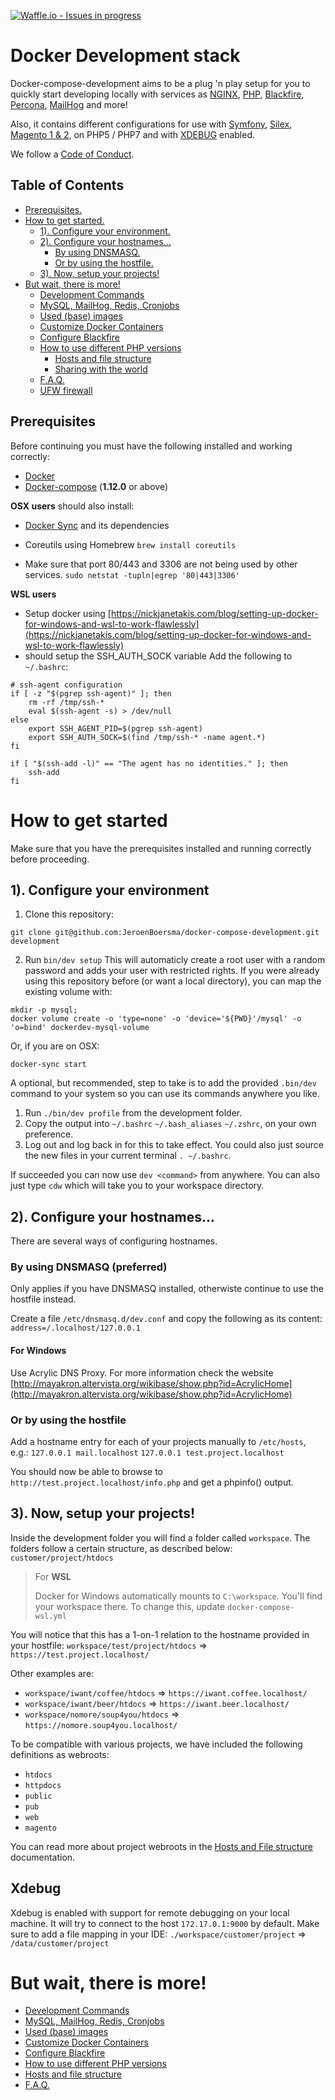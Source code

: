 [![Waffle.io - Issues in progress](https://badge.waffle.io/JeroenBoersma/docker-compose-development.png?label=in%20progress&title=In%20Progress)](https://waffle.io/JeroenBoersma/docker-compose-development?utm_source=badge)

# Docker Development stack

Docker-compose-development aims to be a plug 'n play setup for you to quickly start developing locally with services as [NGINX][4], [PHP][5], [Blackfire][6], [Percona][7], [MailHog][8] and more!

Also, it contains different configurations for use with [Symfony][9], [Silex][10], [Magento 1 & 2][11], on PHP5 / PHP7 and with [XDEBUG][12] enabled.

We follow a [Code of Conduct](docs/code-of-conduct.md).

## Table of Contents
* [Prerequisites.](#prerequisites)
* [How to get started.](#how-to-get-started)
	* [1). Configure your environment.](#1-configure-your-environment)
	* [2). Configure your hostnames...](#2-configure-your-hostnames)
		* [By using DNSMASQ.](#by-using-dnsmaws)
		* [Or by using the hostfile.](#or-by-using-the-hostfile)
	* [3). Now, setup your projects!](#3-now-setup-your-projects)
* [But wait, there is more!](#but-wait-there-is-more)
    * [Development Commands](docs/development-commands.md)
    * [MySQL, MailHog, Redis, Cronjobs](docs/mysql-mailhog-redis-cronjobs.md)
    * [Used (base) images](docs/used-base-images.md)
    * [Customize Docker Containers](docs/customize-docker-containers.md)
    * [Configure Blackfire](docs/configure-blackfire.md)
    * [How to use different PHP versions](docs/how-to-use-different-php-versions.md)
		* [Hosts and file structure](docs/hosts-and-file-structure.md)
		* [Sharing with the world](docs/sharing-with-the-world-via-ngrok.md)
    * [F.A.Q.](docs/faq.md)
    * [UFW firewall](docs/ufw-firewall.md)

## Prerequisites
Before continuing you must have the following installed and working correctly:

 - [Docker][1]
 - [Docker-compose][2] (**1.12.0** or above)

**OSX users** should also install:

 - [Docker Sync][3] and its dependencies
 - Coreutils using Homebrew `brew install coreutils`

 - Make sure that port 80/443 and 3306 are not being used by other services.
`sudo netstat -tupln|egrep '80|443|3306'`

**WSL users** 
- Setup docker using [https://nickjanetakis.com/blog/setting-up-docker-for-windows-and-wsl-to-work-flawlessly](https://nickjanetakis.com/blog/setting-up-docker-for-windows-and-wsl-to-work-flawlessly)
- should setup the SSH_AUTH_SOCK variable
Add the following to `~/.bashrc`:
```
# ssh-agent configuration
if [ -z "$(pgrep ssh-agent)" ]; then
    rm -rf /tmp/ssh-*
    eval $(ssh-agent -s) > /dev/null
else
    export SSH_AGENT_PID=$(pgrep ssh-agent)
    export SSH_AUTH_SOCK=$(find /tmp/ssh-* -name agent.*)
fi

if [ "$(ssh-add -l)" == "The agent has no identities." ]; then
    ssh-add
fi
```

# How to get started
Make sure that you have the prerequisites installed and running correctly before proceeding.

## 1). Configure your environment
 1. Clone this repository:
```
git clone git@github.com:JeroenBoersma/docker-compose-development.git development
```
 2. Run `bin/dev setup`
This will automaticly create a root user with a random password and adds your user with restricted rights.
If you were already using this repository before (or want a local directory), you can map the existing volume with:
```
mkdir -p mysql;
docker volume create -o 'type=none' -o 'device='${PWD}'/mysql' -o 'o=bind' dockerdev-mysql-volume
```
Or, if you are on OSX:
```
docker-sync start
```

A optional, but recommended, step to take is to add the provided `.bin/dev` command to your system so you can use its commands anywhere you like.

 1. Run `./bin/dev profile` from the development folder.
 2. Copy the output into `~/.bashrc` `~/.bash_aliases` `~/.zshrc`, on your own preference.
 3. Log out and log back in for this to take effect. You could also just source the new files in your current terminal `. ~/.bashrc`.

If succeeded you can now use `dev <command>` from anywhere.
You can also just type `cdw` which will take you to your workspace directory.

## 2). Configure your hostnames...
There are several ways of configuring hostnames.

### By using DNSMASQ (preferred)
Only applies if you have DNSMASQ installed, otherwiste continue to use the hostfile instead.

Create a file `/etc/dnsmasq.d/dev.conf` and copy the following as its content:
`address=/.localhost/127.0.0.1`

#### For Windows
Use Acrylic DNS Proxy. For more information check the website [http://mayakron.altervista.org/wikibase/show.php?id=AcrylicHome](http://mayakron.altervista.org/wikibase/show.php?id=AcrylicHome)

### Or by using the hostfile
Add a hostname entry for each of your projects manually to `/etc/hosts`, e.g.:
`127.0.0.1 mail.localhost`
`127.0.0.1 test.project.localhost`

You should now be able to browse to `http://test.project.localhost/info.php` and get a phpinfo() output.

## 3). Now, setup your projects!
Inside the development folder you will find a folder called `workspace`. The folders follow a certain structure, as described below:
`customer/project/htdocs`

> For **WSL**
>
> Docker for Windows automatically mounts to `C:\workspace`. You'll find your workspace there. To change this, update `docker-compose-wsl.yml`

You will notice that this has a 1-on-1 relation to the hostname provided in your hostfile:
`workspace/test/project/htdocs` => `https://test.project.localhost/`

Other examples are:
- `workspace/iwant/coffee/htdocs` => `https://iwant.coffee.localhost/`
- `workspace/iwant/beer/htdocs` => `https://iwant.beer.localhost/`
- `workspace/nomore/soup4you/htdocs` => `https://nomore.soup4you.localhost/`

To be compatible with various projects, we have included the following definitions as webroots:

 - `htdocs`
 - `httpdocs`
 - `public`
 - `pub`
 - `web`
 - `magento`

You can read more about project webroots in the [Hosts and File structure](docs/hosts-and-file-structure.md) documentation.

## Xdebug
Xdebug is enabled with support for remote debugging on your local machine.
It will try to connect to the host `172.17.0.1:9000` by default.
Make sure to add a file mapping in your IDE:
`./workspace/customer/project` => `/data/customer/project`

# But wait, there is more!
* [Development Commands](docs/development-commands.md)
* [MySQL, MailHog, Redis, Cronjobs](docs/mysql-mailhog-redis-cronjobs.md)
* [Used (base) images](docs/used-base-images.md)
* [Customize Docker Containers](docs/customize-docker-containers.md)
* [Configure Blackfire](docs/configure-blackfire.md)
* [How to use different PHP versions](docs/how-to-use-different-php-versions.md)
* [Hosts and file structure](docs/hosts-and-file-structure.md)
* [F.A.Q.](docs/faq.md)

[1]: https://docs.docker.com
[2]: https://docs.docker.com/compose/install/
[3]: http://docker-sync.io/
[4]: https://nginx.org/en/
[5]: https://secure.php.net/
[6]: https://blackfire.io/
[7]: https://www.percona.com/
[8]: https://github.com/mailhog/MailHog
[9]: https://symfony.com/
[10]: https://silex.sensiolabs.org/
[11]: https://magento.com/
[12]: https://xdebug.org/
